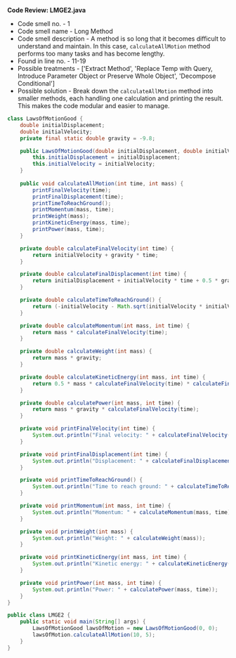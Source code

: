 **Code Review: LMGE2.java**
   - Code smell no. - 1
   - Code smell name - Long Method
   - Code smell description - A method is so long that it becomes difficult to understand and maintain. In this case, `calculateAllMotion` method performs too many tasks and has become lengthy.
   - Found in line no. - 11-19
   - Possible treatments - ['Extract Method', 'Replace Temp with Query, Introduce Parameter Object or Preserve Whole Object', 'Decompose Conditional']
   - Possible solution - Break down the `calculateAllMotion` method into smaller methods, each handling one calculation and printing the result. This makes the code modular and easier to manage.
   
   ```java
   class LawsOfMotionGood {
       double initialDisplacement;
       double initialVelocity;
       private final static double gravity = -9.8;

       public LawsOfMotionGood(double initialDisplacement, double initialVelocity) {
           this.initialDisplacement = initialDisplacement;
           this.initialVelocity = initialVelocity;
       }
       
       public void calculateAllMotion(int time, int mass) {
           printFinalVelocity(time);
           printFinalDisplacement(time);
           printTimeToReachGround();
           printMomentum(mass, time);
           printWeight(mass);
           printKineticEnergy(mass, time);
           printPower(mass, time);
       }

       private double calculateFinalVelocity(int time) {
           return initialVelocity + gravity * time;
       }

       private double calculateFinalDisplacement(int time) {
           return initialDisplacement + initialVelocity * time + 0.5 * gravity * time * time;
       }

       private double calculateTimeToReachGround() {
           return (-initialVelocity - Math.sqrt(initialVelocity * initialVelocity - 2 * gravity * initialDisplacement)) / gravity;
       }

       private double calculateMomentum(int mass, int time) {
           return mass * calculateFinalVelocity(time);
       }

       private double calculateWeight(int mass) {
           return mass * gravity;
       }

       private double calculateKineticEnergy(int mass, int time) {
           return 0.5 * mass * calculateFinalVelocity(time) * calculateFinalVelocity(time);
       }

       private double calculatePower(int mass, int time) {
           return mass * gravity * calculateFinalVelocity(time);
       }

       private void printFinalVelocity(int time) {
           System.out.println("Final velocity: " + calculateFinalVelocity(time));
       }

       private void printFinalDisplacement(int time) {
           System.out.println("Displacement: " + calculateFinalDisplacement(time));
       }

       private void printTimeToReachGround() {
           System.out.println("Time to reach ground: " + calculateTimeToReachGround());
       }

       private void printMomentum(int mass, int time) {
           System.out.println("Momentum: " + calculateMomentum(mass, time));
       }

       private void printWeight(int mass) {
           System.out.println("Weight: " + calculateWeight(mass));
       }

       private void printKineticEnergy(int mass, int time) {
           System.out.println("Kinetic energy: " + calculateKineticEnergy(mass, time));
       }

       private void printPower(int mass, int time) {
           System.out.println("Power: " + calculatePower(mass, time));
       }
   }

   public class LMGE2 {
       public static void main(String[] args) {
           LawsOfMotionGood lawsOfMotion = new LawsOfMotionGood(0, 0);
           lawsOfMotion.calculateAllMotion(10, 5);
       }
   }
   ```